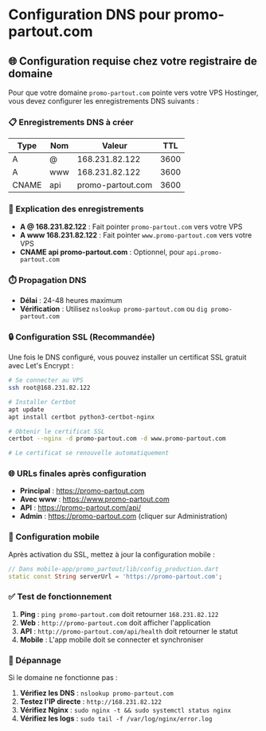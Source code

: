# Configuration DNS pour promo-partout.com

## 🌐 Configuration requise chez votre registraire de domaine

Pour que votre domaine `promo-partout.com` pointe vers votre VPS Hostinger, vous devez configurer les enregistrements DNS suivants :

### 📋 Enregistrements DNS à créer

| Type | Nom | Valeur | TTL |
|------|-----|--------|-----|
| A | @ | 168.231.82.122 | 3600 |
| A | www | 168.231.82.122 | 3600 |
| CNAME | api | promo-partout.com | 3600 |

### 🔧 Explication des enregistrements

- **A @ 168.231.82.122** : Fait pointer `promo-partout.com` vers votre VPS
- **A www 168.231.82.122** : Fait pointer `www.promo-partout.com` vers votre VPS  
- **CNAME api promo-partout.com** : Optionnel, pour `api.promo-partout.com`

### ⏱️ Propagation DNS

- **Délai** : 24-48 heures maximum
- **Vérification** : Utilisez `nslookup promo-partout.com` ou `dig promo-partout.com`

### 🔒 Configuration SSL (Recommandée)

Une fois le DNS configuré, vous pouvez installer un certificat SSL gratuit avec Let's Encrypt :

```bash
# Se connecter au VPS
ssh root@168.231.82.122

# Installer Certbot
apt update
apt install certbot python3-certbot-nginx

# Obtenir le certificat SSL
certbot --nginx -d promo-partout.com -d www.promo-partout.com

# Le certificat se renouvelle automatiquement
```

### 🌐 URLs finales après configuration

- **Principal** : https://promo-partout.com
- **Avec www** : https://www.promo-partout.com
- **API** : https://promo-partout.com/api/
- **Admin** : https://promo-partout.com (cliquer sur Administration)

### 📱 Configuration mobile

Après activation du SSL, mettez à jour la configuration mobile :

```dart
// Dans mobile-app/promo_partout/lib/config_production.dart
static const String serverUrl = 'https://promo-partout.com';
```

### ✅ Test de fonctionnement

1. **Ping** : `ping promo-partout.com` doit retourner `168.231.82.122`
2. **Web** : `http://promo-partout.com` doit afficher l'application
3. **API** : `http://promo-partout.com/api/health` doit retourner le statut
4. **Mobile** : L'app mobile doit se connecter et synchroniser

### 🚨 Dépannage

Si le domaine ne fonctionne pas :

1. **Vérifiez les DNS** : `nslookup promo-partout.com`
2. **Testez l'IP directe** : `http://168.231.82.122`
3. **Vérifiez Nginx** : `sudo nginx -t && sudo systemctl status nginx`
4. **Vérifiez les logs** : `sudo tail -f /var/log/nginx/error.log`
